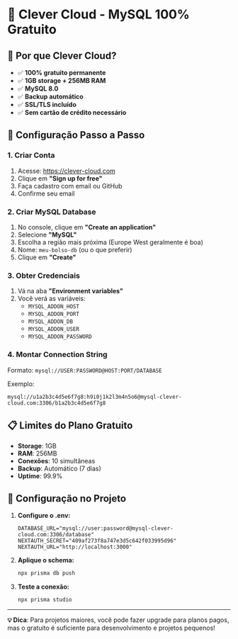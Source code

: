 # 🌟 Clever Cloud - MySQL 100% Gratuito

## 🎯 Por que Clever Cloud?
- ✅ **100% gratuito permanente**
- ✅ **1GB storage + 256MB RAM**
- ✅ **MySQL 8.0**
- ✅ **Backup automático**
- ✅ **SSL/TLS incluído**
- ✅ **Sem cartão de crédito necessário**

## 🚀 Configuração Passo a Passo

### 1. Criar Conta
1. Acesse: https://clever-cloud.com
2. Clique em **"Sign up for free"**
3. Faça cadastro com email ou GitHub
4. Confirme seu email

### 2. Criar MySQL Database
1. No console, clique em **"Create an application"**
2. Selecione **"MySQL"**
3. Escolha a região mais próxima (Europe West geralmente é boa)
4. Nome: `meu-bolso-db` (ou o que preferir)
5. Clique em **"Create"**

### 3. Obter Credenciais
1. Vá na aba **"Environment variables"**
2. Você verá as variáveis:
   - `MYSQL_ADDON_HOST`
   - `MYSQL_ADDON_PORT`
   - `MYSQL_ADDON_DB`
   - `MYSQL_ADDON_USER`
   - `MYSQL_ADDON_PASSWORD`

### 4. Montar Connection String
Formato: `mysql://USER:PASSWORD@HOST:PORT/DATABASE`

Exemplo:
```
mysql://u1a2b3c4d5e6f7g8:h9i0j1k2l3m4n5o6@mysql-clever-cloud.com:3306/b1a2b3c4d5e6f7g8
```

## 📋 Limites do Plano Gratuito
- **Storage**: 1GB
- **RAM**: 256MB
- **Conexões**: 10 simultâneas
- **Backup**: Automático (7 dias)
- **Uptime**: 99.9%

## 🔧 Configuração no Projeto

1. **Configure o .env:**
   ```env
   DATABASE_URL="mysql://user:password@mysql-clever-cloud.com:3306/database"
   NEXTAUTH_SECRET="409af273f8a747e3d5c642f033995d96"
   NEXTAUTH_URL="http://localhost:3000"
   ```

2. **Aplique o schema:**
   ```bash
   npx prisma db push
   ```

3. **Teste a conexão:**
   ```bash
   npx prisma studio
   ```

---

**💡 Dica**: Para projetos maiores, você pode fazer upgrade para planos pagos, mas o gratuito é suficiente para desenvolvimento e projetos pequenos!